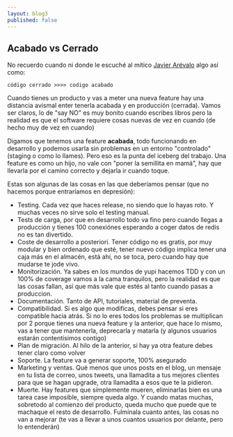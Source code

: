 ```yaml
---
layout: blog3
published: false
---
```


## Acabado vs Cerrado

No recuerdo cuando ni donde le escuché al mítico [Javier Arévalo](twitter.com/thejare) algo así como:

	código cerrado >>>> codigo acabado
    
Cuando tienes un producto y vas a meter una nueva feature hay una distancia avismal enter tenerla acabada y en producción (cerrada). Vamos ser claros, lo de "say NO" es muy bonito cuando escribes libros pero la realidad es que el software requiere cosas nuevas de vez en cuando (de hecho muy de vez en cuando)

Digamos que tenemos una feature **acabada**, todo funcionando en desarrollo y podemos usarla sin problemas en un entorno "controlado" (staging o como lo llames). Pero eso es la punta del iceberg del trabajo. Una feature es como un hijo, no vale con "poner la semillita en mamá", hay que llevarla por el camino correcto y dejarla ir cuando toque.

Estas son algunas de las cosas en las que deberíamos pensar (que no hacemos porque entraríamos en depresión):

- Testing. Cada vez que haces release, no siendo que lo hayas roto. Y muchas veces no sirve solo el testing manual.
- Tests de carga, por que en desarrollo todo va fino pero cuando llegas a producción y tienes 100 conexiónes esperando a coger datos de redis no es tan divertido.
- Coste de desarrollo a posteriori. Tener código no es gratis, por muy modular y bien ordenado que esté, tener nuevo código implica tener una caja más en el almacén, está ahí, no se toca, pero cuando hay que mudarse te jode vivo.
- Monitorización. Ya sabes en los mundos de yupi hacemos TDD y con un 100% de coverage vamos a la cama tranquilos, pero la realidad es que las cosas fallan, así que más vale que estés al tanto cuando pasas a produccion.
- Documentación. Tanto de API, tutoriales, material de preventa.
- Compatibilidad. Si es algo que modificas, debes pensar si eres compatible hacia atrás. Si no lo eres todos los problemas se multiplican por 2 porque tienes una nueva feature y la anterior, que hace lo mismo, vas a tener que mantenerla, deprecarla y matarla (y algunos usuarios estarán contentísimos contigo)
- Plan de migración. Al hilo de la anterior, si hay ya otra feature debes tener claro como volver
- Soporte. La feature va a generar soporte, 100% asegurado
- Marketing y ventas. Qué menos que unos posts en el blog, un mensaje en tu lista de correo, unos tweets, una llamadita a tus mejores clientes para que se hagan upgrade, otra llamadita a esos que te la pidieron.
- Muerte. Hay features que símplemente mueren, eliminarlas bien es una tarea case imposible, siempre queda algo. Y cuando matas muchas, sobretodo al comienzo del producto, queda mucho que puede que te machaque el resto de desarrollo. Fulmínala cuanto antes, las cosas no van a mejorar (te vas a llevar a unos cuantos usuarios por delante, pero lo entenderán)


